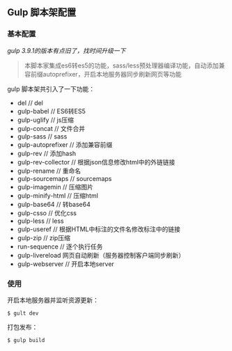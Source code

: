 ## Gulp 脚本架配置

### 基本配置

*gulp 3.9.1的版本有点旧了，找时间升级一下*

> 本脚本家集成es6转es5的功能，sass/less预处理器编译功能，自动添加兼容前缀autoprefixer，开启本地服务器同步刷新网页等功能

gulp 脚本架共引入了一下功能：

* del // del
* gulp-babel // ES6转ES5
* gulp-uglify // js压缩
* gulp-concat // 文件合并
* gulp-sass // sass
* gulp-autoprefixer // 添加兼容前缀
* gulp-rev // 添加hash
* gulp-rev-collector // 根据json信息修改html中的外链链接
* gulp-rename // 重命名
* gulp-sourcemaps // sourcemaps
* gulp-imagemin // 压缩图片
* gulp-minify-html // 压缩html
* gulp-base64 // 转base64
* gulp-csso // 优化css
* gulp-less // less
* gulp-useref // 根据HTML中标注的文件名修改标注中的链接
* gulp-zip // zip压缩
* run-sequence // 逐个执行任务
* gulp-livereload 网页自动刷新（服务器控制客户端同步刷新）
* gulp-webserver // 开启本地server

### 使用

开启本地服务器并监听资源更新：
``` base
$ gult dev
```

打包发布：

``` base
$ gulp build
```